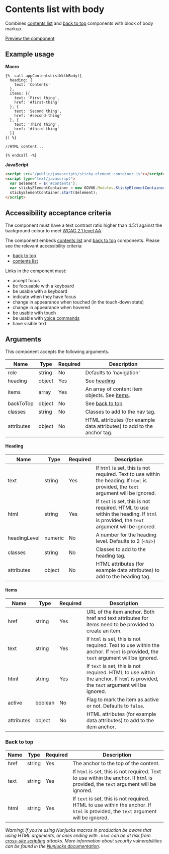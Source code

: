 # Contents list with body

Combines [contents list](https://govuk-website-prototype.herokuapp.com/components/contents-list) and [back to top](https://govuk-website-prototype.herokuapp.com/components/back-to-top) components with block of body markup.

[Preview the component](https://govuk-website-prototype.herokuapp.com/components/contents-list-with-body/)

## Example usage

**Macro**
```
{%- call appContentsListWithBody({
  heading: {
    text: 'Contents'
  },
  items: [{
    text: 'First thing',
    href: '#first-thing'
  }, {
    text: 'Second thing',
    href: '#second-thing'
  }, {
    text: 'Third thing',
    href: '#third-thing'
  }]
}) %}

//HTML content...

{% endcall -%}
```

**JavaScript**
```html
<script src="/public/javascripts/sticky-element-container.js"></script>
<script type="text/javascript">
  var $element = $('#contents');
  var stickyElementContainer = new GOVUK.Modules.StickyElementContainer();
  stickyElementContainer.start($element);
</script>
```

## Accessibility acceptance criteria

The component must have a text contrast ratio higher than 4.5:1 against the background colour to meet [WCAG 2.1 level AA](https://www.w3.org/TR/WCAG21/).

The component embeds [contents list](https://govuk-website-prototype.herokuapp.com/components/contents-list) and [back to top](https://govuk-website-prototype.herokuapp.com/components/back-to-top) components. Please see the relevant accessibility criteria:

- [back to top](../back-to-top/README.md)
- [contents list](../contents-list/README.md)

Links in the component must:

- accept focus
- be focusable with a keyboard
- be usable with a keyboard
- indicate when they have focus
- change in appearance when touched (in the touch-down state)
- change in appearance when hovered
- be usable with touch
- be usable with [voice commands](https://www.w3.org/WAI/perspectives/voice.html)
- have visible text

## Arguments

This component accepts the following arguments.

|Name|Type|Required|Description|
|---|---|---|---|
|role|string|No|Defaults to 'navigation'|
|heading|object|Yes|See [heading](#heading)|
|items|array|Yes|An array of content item objects. See [items](#items).|
|backToTop|object|No|See [back to top](#back-to-top)|
|classes|string|No|Classes to add to the nav tag.|
|attributes|object|No|HTML attributes (for example data attributes) to add to the anchor tag.|

#### Heading

|Name|Type|Required|Description|
|---|---|---|---|
|text|string|Yes|If `html` is set, this is not required. Text to use within the heading. If `html` is provided, the `text` argument will be ignored.|
|html|string|Yes|If `text` is set, this is not required. HTML to use within the heading. If `html` is provided, the `text` argument will be ignored.|
|headingLevel|numeric|No|A number for the heading level. Defaults to 2 (`<h2>`)|
|classes|string|No|Classes to add to the heading tag.|
|attributes|object|No|HTML attributes (for example data attributes) to add to the heading tag.|

#### Items

|Name|Type|Required|Description|
|---|---|---|---|
|href|string|Yes|URL of the item anchor. Both href and text attributes for items need to be provided to create an item.|
|text|string|Yes|If `html` is set, this is not required. Text to use within the anchor. If `html` is provided, the `text` argument will be ignored.|
|html|string|Yes|If `text` is set, this is not required. HTML to use within the anchor. If `html` is provided, the `text` argument will be ignored.|
|active|boolean|No|Flag to mark the item as active or not. Defaults to `false`.|
|attributes|object|No|HTML attributes (for example data attributes) to add to the item anchor.|

### Back to top

|Name|Type|Required|Description|
|---|---|---|---|
|href|string|Yes|The anchor to the top of the content.|
|text|string|Yes|If `html` is set, this is not required. Text to use within the anchor. If `html` is provided, the `text` argument will be ignored.|
|html|string|Yes|If `text` is set, this is not required. HTML to use within the anchor. If `html` is provided, the `text` argument will be ignored.|

*Warning: If you’re using Nunjucks macros in production be aware that using HTML arguments, or ones ending with `.html` can be at risk from [cross-site scripting](https://en.wikipedia.org/wiki/Cross-site_scripting) attacks. More information about security vulnerabilities can be found in the [Nunjucks documentation](https://mozilla.github.io/nunjucks/api.html#user-defined-templates-warning).*
